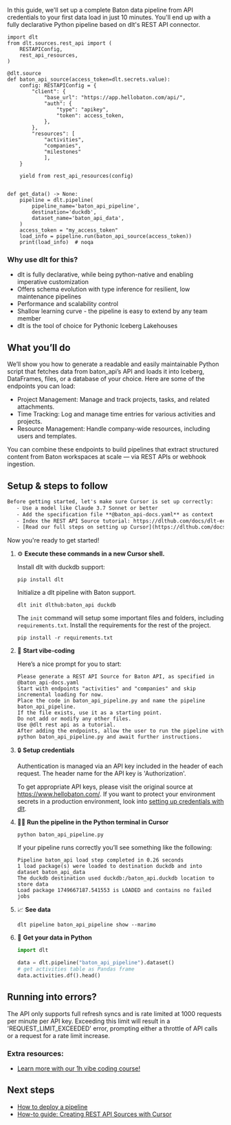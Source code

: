 In this guide, we'll set up a complete Baton data pipeline from API credentials to your first data load in just 10 minutes. You'll end up with a fully declarative Python pipeline based on dlt's REST API connector.

```python-outcome
import dlt
from dlt.sources.rest_api import (
    RESTAPIConfig,
    rest_api_resources,
)

@dlt.source
def baton_api_source(access_token=dlt.secrets.value):
    config: RESTAPIConfig = {
        "client": {
            "base_url": "https://app.hellobaton.com/api/",
            "auth": {
                "type": "apikey",
                "token": access_token,
            },
        },
        "resources": [
            "activities",
            "companies",
            "milestones"
            ],
    }

    yield from rest_api_resources(config)


def get_data() -> None:
    pipeline = dlt.pipeline(
        pipeline_name='baton_api_pipeline',
        destination='duckdb',
        dataset_name='baton_api_data', 
    )
    access_token = "my_access_token"
    load_info = pipeline.run(baton_api_source(access_token))
    print(load_info)  # noqa
```

### Why use dlt for this?

- dlt is fully declarative, while being python-native and enabling imperative customization
- Offers schema evolution with type inference for resilient, low maintenance pipelines
- Performance and scalability control
- Shallow learning curve - the pipeline is easy to extend by any team member
- dlt is the tool of choice for Pythonic Iceberg Lakehouses

## What you’ll do

We’ll show you how to generate a readable and easily maintainable Python script that fetches data from baton_api’s API and loads it into Iceberg, DataFrames, files, or a database of your choice. Here are some of the endpoints you can load:

- Project Management: Manage and track projects, tasks, and related attachments.
- Time Tracking: Log and manage time entries for various activities and projects.
- Resource Management: Handle company-wide resources, including users and templates.

You can combine these endpoints to build pipelines that extract structured content from Baton workspaces at scale — via REST APIs or webhook ingestion.

## Setup & steps to follow

```default
Before getting started, let's make sure Cursor is set up correctly:
   - Use a model like Claude 3.7 Sonnet or better
   - Add the specification file **@baton_api-docs.yaml** as context
   - Index the REST API Source tutorial: https://dlthub.com/docs/dlt-ecosystem/verified-sources/rest_api/ and add it to context as **@dlt rest api**
   - [Read our full steps on setting up Cursor](https://dlthub.com/docs/dlt-ecosystem/llm-tooling/cursor-restapi#23-configuring-cursor-with-documentation)
```

Now you're ready to get started! 

1. ⚙️ **Execute these commands in a new Cursor shell.**
    
    Install dlt with duckdb support:
    ```shell
    pip install dlt
    ```

    Initialize a dlt pipeline with Baton support.
    ```shell
    dlt init dlthub:baton_api duckdb
    ```

    The `init` command will setup some important files and folders, including `requirements.txt`. Install the requirements for the rest of the project.
    ```shell
    pip install -r requirements.txt
    ```
    
2. 🤠 **Start vibe-coding**
    
    Here’s a nice prompt for you to start: 
    
    ```prompt
    Please generate a REST API Source for Baton API, as specified in @baton_api-docs.yaml 
    Start with endpoints "activities" and "companies" and skip incremental loading for now. 
    Place the code in baton_api_pipeline.py and name the pipeline baton_api_pipeline. 
    If the file exists, use it as a starting point. 
    Do not add or modify any other files. 
    Use @dlt rest api as a tutorial. 
    After adding the endpoints, allow the user to run the pipeline with python baton_api_pipeline.py and await further instructions.
    ```

    
3. 🔒 **Setup credentials** 
    
    Authentication is managed via an API key included in the header of each request. The header name for the API key is 'Authorization'.
    
    To get appropriate API keys, please visit the original source at https://www.hellobaton.com/.
    If you want to protect your environment secrets in a production environment, look into [setting up credentials with dlt](https://dlthub.com/docs/walkthroughs/add_credentials).
    
4. 🏃‍♀️ **Run the pipeline in the Python terminal in Cursor**
    
    ```shell
    python baton_api_pipeline.py
    ```
    
    If your pipeline runs correctly you’ll see something like the following:
    
    ```shell
    Pipeline baton_api load step completed in 0.26 seconds
    1 load package(s) were loaded to destination duckdb and into dataset baton_api_data
    The duckdb destination used duckdb:/baton_api.duckdb location to store data
    Load package 1749667187.541553 is LOADED and contains no failed jobs
    ```
    
5. 📈 **See data**
    
    ```shell
    dlt pipeline baton_api_pipeline show --marimo
    ```
    
6. 🐍 **Get your data in Python**
    
    ```python
    import dlt

   data = dlt.pipeline("baton_api_pipeline").dataset()
   # get activities table as Pandas frame
   data.activities.df().head()
    ```

## Running into errors?

The API only supports full refresh syncs and is rate limited at 1000 requests per minute per API key. Exceeding this limit will result in a 'REQUEST_LIMIT_EXCEEDED' error, prompting either a throttle of API calls or a request for a rate limit increase.

### Extra resources:

- [Learn more with our 1h vibe coding course!](https://www.youtube.com/watch?v=GGid70rnJuM)

## Next steps

- [How to deploy a pipeline](https://dlthub.com/docs/walkthroughs/deploy-a-pipeline)
- [How-to guide: Creating REST API Sources with Cursor](https://dlthub.com/docs/dlt-ecosystem/llm-tooling/cursor-restapi)